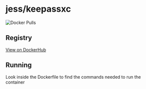 # jess/keepassxc

![Docker Pulls](https://img.shields.io/docker/pulls/jess/keepassxc)



## Registry

[View on DockerHub](https://hub.docker.com/r/jess/keepassxc)

## Running

Look inside the Dockerfile to find the commands needed to run the container
